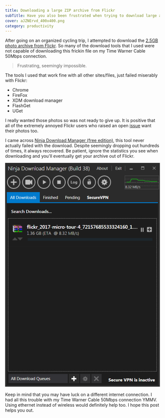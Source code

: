 ```yaml
---
title: Downloading a large ZIP archive from Flickr
subTitle: Have you also been frustrated when trying to download large archives on Flickr? Unless you have an amazing connection, it seems you'll be lucky to reach 23% downloaded before it fails! There is no doubt there is something seriously wrong with their web server. Luckily you can still get your files out, with the help of a really good modern download manager.
cover: aJZNErvd_400x400.png
category: productivity
---
```


After going on an organized cycling trip, I attempted to download the [2.5GB photo archive from Flickr](https://www.flickr.com/photos/99699280@N07/sets/72157685533324160). So many of the download tools that I used were not capable of downloading this frickin file on my Time Warner Cable 50Mbps connection.

>Frustrating, seemingly impossible.

The tools I used that work fine with all other sites/files, just failed miserably with Flickr:

* Chrome
* FireFox
* XDM download manager
* FlashGet
* UGet

I really wanted those photos so was not ready to give up. It is positive that all of the extremely annoyed Flickr users who raised an open [issue](https://www.flickr.com/help/forum/en-us/72157674951404393/) want their photos too.

I came across [Ninja Download Manager (free edition)](https://ninjadownloadmanager.com/download-free), this tool never actually failed with the download. Despite seemingly dropping out hundreds of times, it always recovered. Be patient, ignore the statistics you see when downloading and you'll eventually get your archive out of Flickr.

![Screenshot of Ninja Download Manager](./flickr-download-ninja-download-manager.png)

Keep in mind that you may have luck on a different internet connection. I had all this trouble with my Time Warner Cable 50Mbps connection YMMV. Using ethernet instead of wireless would definitely help too. I hope this post helps you out.
